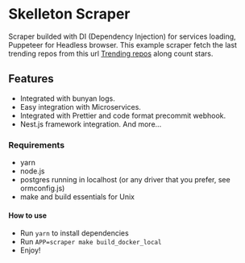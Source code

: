 # Skelleton Scraper

Scraper builded with DI (Dependency Injection) for services loading, Puppeteer for Headless browser.
This example scraper fetch the last trending repos from this url [Trending repos](https://github.com/trending) along count stars.

## Features

- Integrated with bunyan logs.
- Easy integration with Microservices.
- Integrated with Prettier and code format precommit webhook.
- Nest.js framework integration.
And more...

### Requirements

- yarn
- node.js
- postgres running in localhost (or any driver that you prefer, see ormconfig.js)
- make and build essentials for Unix

#### How to use

- Run `yarn` to install dependencies
- Run `APP=scraper make build_docker_local`
- Enjoy!
